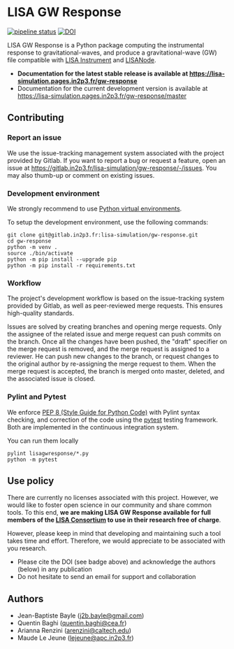 # LISA GW Response

[![pipeline status](https://gitlab.in2p3.fr/lisa-simulation/gw-response/badges/master/pipeline.svg)](https://gitlab.in2p3.fr/lisa-simulation/gw-response/-/commits/master)
[![DOI](https://zenodo.org/badge/doi/10.5281/zenodo.6423436.svg)](https://doi.org/10.5281/zenodo.6423436)

LISA GW Response is a Python package computing the instrumental response to gravitational-waves, and produce a gravitational-wave (GW) file compatible with [LISA Instrument](https://gitlab.in2p3.fr/lisa-simulation/instrument) and [LISANode](https://gitlab.in2p3.fr/j2b.bayle/LISANode).

* **Documentation for the latest stable release is available at <https://lisa-simulation.pages.in2p3.fr/gw-response>**
* Documentation for the current development version is available at <https://lisa-simulation.pages.in2p3.fr/gw-response/master>

## Contributing

### Report an issue

We use the issue-tracking management system associated with the project provided by Gitlab. If you want to report a bug or request a feature, open an issue at <https://gitlab.in2p3.fr/lisa-simulation/gw-response/-/issues>. You may also thumb-up or comment on existing issues.

### Development environment

We strongly recommend to use [Python virtual environments](https://docs.python.org/3/tutorial/venv.html).

To setup the development environment, use the following commands:

```shell
git clone git@gitlab.in2p3.fr:lisa-simulation/gw-response.git
cd gw-response
python -m venv .
source ./bin/activate
python -m pip install --upgrade pip
python -m pip install -r requirements.txt
```

### Workflow

The project's development workflow is based on the issue-tracking system provided by Gitlab, as well as peer-reviewed merge requests. This ensures high-quality standards.

Issues are solved by creating branches and opening merge requests. Only the assignee of the related issue and merge request can push commits on the branch. Once all the changes have been pushed, the "draft" specifier on the merge request is removed, and the merge request is assigned to a reviewer. He can push new changes to the branch, or request changes to the original author by re-assigning the merge request to them. When the merge request is accepted, the branch is merged onto master, deleted, and the associated issue is closed.

### Pylint and Pytest

We enforce [PEP 8 (Style Guide for Python Code)](https://www.python.org/dev/peps/pep-0008/) with Pylint syntax checking, and correction of the code using the [pytest](https://docs.pytest.org/) testing framework. Both are implemented in the continuous integration system.

You can run them locally

```shell
pylint lisagwresponse/*.py
python -m pytest
```

## Use policy

There are currently no licenses associated with this project. However, we would like to foster open science in our community and share common tools. To this end, **we are making LISA GW Response available for full members of the [LISA Consortium](https://www.elisascience.org) to use in their research free of charge**.

However, please keep in mind that developing and maintaining such a tool takes time and effort. Therefore, we would appreciate to be associated with you research.

* Please cite the DOI (see badge above) and acknowledge the authors (below) in any publication
* Do not hesitate to send an email for support and collaboration

## Authors

* Jean-Baptiste Bayle (j2b.bayle@gmail.com)
* Quentin Baghi (quentin.baghi@cea.fr)
* Arianna Renzini (arenzini@caltech.edu)
* Maude Le Jeune (lejeune@apc.in2p3.fr)
